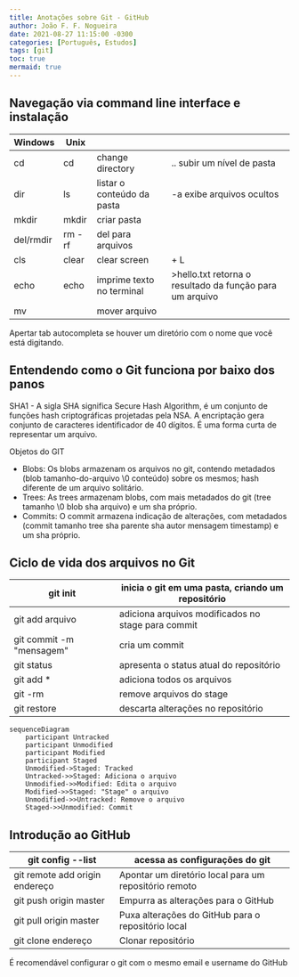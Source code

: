 ```yaml
---
title: Anotações sobre Git - GitHub
author: João F. F. Nogueira
date: 2021-08-27 11:15:00 -0300
categories: [Português, Estudos]
tags: [git]
toc: true
mermaid: true
---
```


## Navegação via command line interface e instalação

| Windows   | Unix   |                            |                                                          |
| --------- | ------ | -------------------------- | -------------------------------------------------------- |
| cd        | cd     | change directory           | .. subir um nível de pasta                               |
| dir       | ls     | listar o conteúdo da pasta | -a exibe arquivos ocultos                                |
| mkdir     | mkdir  | criar pasta                |                                                          |
| del/rmdir | rm -rf | del para arquivos          |                                                          |
| cls       | clear  | clear screen               | <Ctrl> + L                                               |
| echo      | echo   | imprime texto no terminal  | >hello.txt retorna o resultado da função para um arquivo |
| mv        |        | mover arquivo              |                                                          |

Apertar tab autocompleta se houver um diretório com o nome que você está digitando.

## Entendendo como o Git funciona por baixo dos panos

SHA1 - A sigla SHA significa Secure Hash Algorithm, é um conjunto de funções hash criptográficas projetadas pela NSA. A encriptação gera conjunto de caracteres identificador de 40 dígitos. É uma forma curta de representar um arquivo.

Objetos do GIT

- Blobs: Os blobs armazenam os arquivos no git, contendo metadados (blob tamanho-do-arquivo \0 conteúdo) sobre os mesmos; hash diferente de um arquivo solitário.
- Trees: As trees armazenam blobs, com mais metadados do git (tree tamanho \0 blob sha arquivo) e um sha próprio.
- Commits: O commit armazena indicação de alterações, com metadados (commit tamanho tree sha parente sha autor mensagem timestamp) e um sha próprio.

## Ciclo de vida dos arquivos no Git

| git init                 | inicia o git em uma pasta, criando um repositório  |
| ------------------------ | -------------------------------------------------- |
| git add arquivo          | adiciona arquivos modificados no stage para commit |
| git commit -m "mensagem" | cria um commit                                     |
| git status               | apresenta o status atual do repositório            |
| git add *                | adiciona todos os arquivos                         |
| git -rm                  | remove arquivos do stage                           |
| git restore              | descarta alterações no repositório                 |

```mermaid
sequenceDiagram
    participant Untracked
    participant Unmodified
    participant Modified
    participant Staged
    Unmodified->Staged: Tracked
    Untracked->>Staged: Adiciona o arquivo
    Unmodified->>Modified: Edita o arquivo
    Modified->>Staged: "Stage" o arquivo
    Unmodified->>Untracked: Remove o arquivo
    Staged->>Unmodified: Commit
```

## Introdução ao GitHub

| git config --list              | acessa as configurações do git                        |
| ------------------------------ | ----------------------------------------------------- |
| git remote add origin endereço | Apontar um diretório local para um repositório remoto |
| git push origin master         | Empurra as alterações para o GitHub                   |
| git pull origin master         | Puxa alterações do GitHub para o repositório local    |
| git clone endereço             | Clonar repositório                                    |

É recomendável configurar o git com o mesmo email e username do GitHub